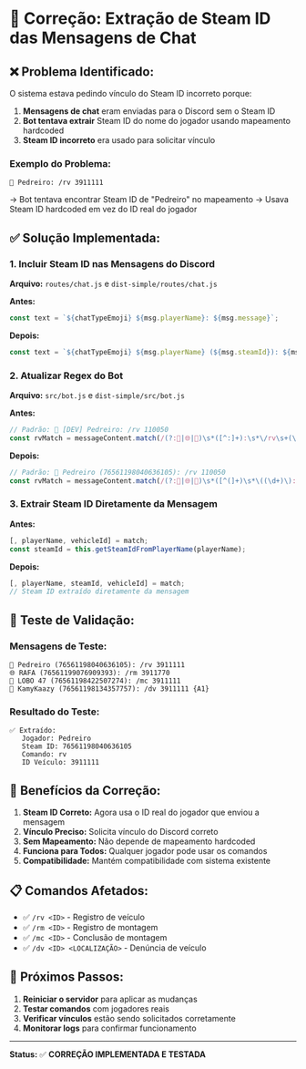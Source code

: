# 🔧 Correção: Extração de Steam ID das Mensagens de Chat

## ❌ **Problema Identificado:**

O sistema estava pedindo vínculo do Steam ID incorreto porque:

1. **Mensagens de chat** eram enviadas para o Discord sem o Steam ID
2. **Bot tentava extrair** Steam ID do nome do jogador usando mapeamento hardcoded
3. **Steam ID incorreto** era usado para solicitar vínculo

### **Exemplo do Problema:**
```
🎯 Pedreiro: /rv 3911111
```
→ Bot tentava encontrar Steam ID de "Pedreiro" no mapeamento
→ Usava Steam ID hardcoded em vez do ID real do jogador

## ✅ **Solução Implementada:**

### **1. Incluir Steam ID nas Mensagens do Discord**

**Arquivo:** `routes/chat.js` e `dist-simple/routes/chat.js`

**Antes:**
```javascript
const text = `${chatTypeEmoji} ${msg.playerName}: ${msg.message}`;
```

**Depois:**
```javascript
const text = `${chatTypeEmoji} ${msg.playerName} (${msg.steamId}): ${msg.message}`;
```

### **2. Atualizar Regex do Bot**

**Arquivo:** `src/bot.js` e `dist-simple/src/bot.js`

**Antes:**
```javascript
// Padrão: 🎯 [DEV] Pedreiro: /rv 110050
const rvMatch = messageContent.match(/(?:🎯|🌐|👥)\s*([^:]+):\s*\/rv\s+(\d+)/);
```

**Depois:**
```javascript
// Padrão: 🎯 Pedreiro (76561198040636105): /rv 110050
const rvMatch = messageContent.match(/(?:🎯|🌐|👥)\s*([^(]+)\s*\((\d+)\):\s*\/rv\s+(\d+)/);
```

### **3. Extrair Steam ID Diretamente da Mensagem**

**Antes:**
```javascript
[, playerName, vehicleId] = match;
const steamId = this.getSteamIdFromPlayerName(playerName);
```

**Depois:**
```javascript
[, playerName, steamId, vehicleId] = match;
// Steam ID extraído diretamente da mensagem
```

## 🧪 **Teste de Validação:**

### **Mensagens de Teste:**
```
🎯 Pedreiro (76561198040636105): /rv 3911111
🌐 RAFA (76561199076909393): /rm 3911770
👥 LOBO 47 (76561198422507274): /mc 3911111
🎯 KamyKaazy (76561198134357757): /dv 3911111 {A1}
```

### **Resultado do Teste:**
```
✅ Extraído:
   Jogador: Pedreiro
   Steam ID: 76561198040636105
   Comando: rv
   ID Veículo: 3911111
```

## 🎯 **Benefícios da Correção:**

1. **Steam ID Correto:** Agora usa o ID real do jogador que enviou a mensagem
2. **Vínculo Preciso:** Solicita vínculo do Discord correto
3. **Sem Mapeamento:** Não depende de mapeamento hardcoded
4. **Funciona para Todos:** Qualquer jogador pode usar os comandos
5. **Compatibilidade:** Mantém compatibilidade com sistema existente

## 📋 **Comandos Afetados:**

- ✅ `/rv <ID>` - Registro de veículo
- ✅ `/rm <ID>` - Registro de montagem  
- ✅ `/mc <ID>` - Conclusão de montagem
- ✅ `/dv <ID> <LOCALIZAÇÃO>` - Denúncia de veículo

## 🔄 **Próximos Passos:**

1. **Reiniciar o servidor** para aplicar as mudanças
2. **Testar comandos** com jogadores reais
3. **Verificar vínculos** estão sendo solicitados corretamente
4. **Monitorar logs** para confirmar funcionamento

---

**Status:** ✅ **CORREÇÃO IMPLEMENTADA E TESTADA**
